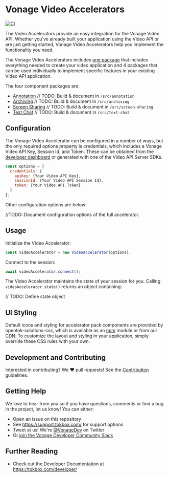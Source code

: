 # Vonage Video Accelerators

[![CI](https://github.com/Vonage/video-accelerator/actions/workflows/CI.yml/badge.svg)](https://github.com/Vonage/video-accelerator/actions/workflows/CI.yml)

The Video Accelerators provide an easy integration for the Vonage Video API.
Whether you've already built your application using the Video API or are just
getting started, Vonage Video Accelerators help you implement the functionality
you need.

The Vonage Video Accelerators includes [one package](#configuration) that
includes everything needed to create your video application and 4 packages
that can be used individually to implement specific features in your existing
Video API application.

The four component packages are:

- [Annotation] // TODO: Build & document in `/src/annotation`
- [Archiving] // TODO: Build & document in `/src/archiving`
- [Screen Sharing] // TODO: Build & document in `/src/screen-sharing`
- [Text Chat] // TODO: Build & document in `/src/text-chat`

## Configuration

The Vonage Video Accelerator can be configured in a number of ways, but the
only required options property is credentials, which includes a Vonage Video
API Key, Session Id, and Token. These can be obtained from the
[developer dashboard](https://tokbox.com/account/#/) or generated with one
of the Video API Server SDKs.

```js
const options = {
  credentials: {
    apiKey: {Your Video API Key},
    sessionId: {Your Video API Session Id},
    token: {Your Video API Token}
  }
};
```

Other configuration options are below:

//TODO: Document configuration options of the full accelerator.

## Usage

Initialize the Video Accelerator:

```js
const videoAccelerator = new VideoAccelerator(options);
```

Connect to the session:

```js
await videoAccelerator.connect();
```

The Video Accelerator maintains the state of your session for you. Calling
`videoAccelerator.state()` returns an object containing:

// TODO: Define state object

## UI Styling

Default icons and styling for accelerator pack components are provided by
opentok-solutions-css, which is available as an
[npm](https://www.npmjs.com/package/opentok-solutions-css) module or from
our [CDN](https://assets.tokbox.com/solutions/css/style.css). To customize
the layout and styling in your application, simply override these CSS
rules with your own.

## Development and Contributing

Interested in contributing? We :heart: pull requests! See the [Contribution](CONTRIBUTING.md) guidelines.

## Getting Help

We love to hear from you so if you have questions, comments or find a bug in the project, let us know! You can either:

- Open an issue on this repository
- See <https://support.tokbox.com/> for support options
- Tweet at us! We're [@VonageDev](https://twitter.com/VonageDev) on Twitter
- Or [join the Vonage Developer Community Slack](https://developer.nexmo.com/community/slack)

## Further Reading

- Check out the Developer Documentation at <https://tokbox.com/developer/>

[Text Chat]: https://github.com/vonage/video-accelerator/tree/main/src/text-chat
[Screen Sharing]: https://github.com/vonage/video-accelerator/tree/main/src/screen-sharing
[Annotation]: https://github.com/vonage/video-accelerator/tree/main/src/annotation
[Archiving]: https://github.com/vonage/video-accelerator/tree/main/src/archiving
